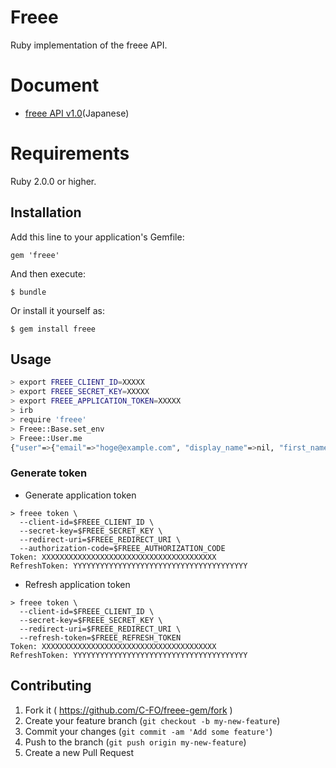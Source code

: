 # Freee

Ruby implementation of the freee API.

# Document

- [freee API v1.0](https://gist.github.com/yokoji/822edacff497b21fa7bf)(Japanese)

# Requirements

Ruby 2.0.0 or higher.

## Installation

Add this line to your application's Gemfile:

    gem 'freee'

And then execute:

    $ bundle

Or install it yourself as:

    $ gem install freee

## Usage

```sh
> export FREEE_CLIENT_ID=XXXXX
> export FREEE_SECRET_KEY=XXXXX
> export FREEE_APPLICATION_TOKEN=XXXXX
> irb
> require 'freee'
> Freee::Base.set_env
> Freee::User.me
{"user"=>{"email"=>"hoge@example.com", "display_name"=>nil, "first_name"=>nil, "last_name"=>nil, "first_name_kana"=>nil, "last_name_kana"=>nil}}
```

### Generate token

- Generate application token

```
> freee token \
  --client-id=$FREEE_CLIENT_ID \
  --secret-key=$FREEE_SECRET_KEY \
  --redirect-uri=$FREEE_REDIRECT_URI \
  --authorization-code=$FREEE_AUTHORIZATION_CODE
Token: XXXXXXXXXXXXXXXXXXXXXXXXXXXXXXXXXXXXXXX
RefreshToken: YYYYYYYYYYYYYYYYYYYYYYYYYYYYYYYYYYYYYYY
```

- Refresh application token

```
> freee token \
  --client-id=$FREEE_CLIENT_ID \
  --secret-key=$FREEE_SECRET_KEY \
  --redirect-uri=$FREEE_REDIRECT_URI \
  --refresh-token=$FREEE_REFRESH_TOKEN
Token: XXXXXXXXXXXXXXXXXXXXXXXXXXXXXXXXXXXXXXX
RefreshToken: YYYYYYYYYYYYYYYYYYYYYYYYYYYYYYYYYYYYYYY
```

## Contributing

1. Fork it ( https://github.com/C-FO/freee-gem/fork )
2. Create your feature branch (`git checkout -b my-new-feature`)
3. Commit your changes (`git commit -am 'Add some feature'`)
4. Push to the branch (`git push origin my-new-feature`)
5. Create a new Pull Request
